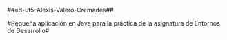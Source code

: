 ##ed-ut5-Alexis-Valero-Cremades##


#Pequeña aplicación en Java para la práctica de la asignatura de Entornos de Desarrollo#
